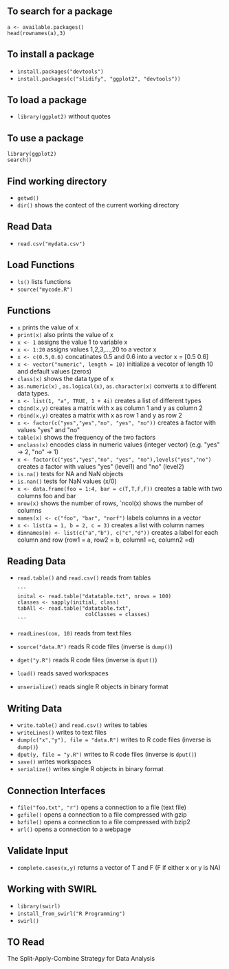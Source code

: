 ## To search for a package
  ```
  a <- available.packages()
  head(rownames(a),3)
  ```

## To install a package
*  `install.packages("devtools")`
*  `install.packages(c("slidify", "ggplot2", "devtools"))`
  
## To load a package
*  `library(ggplot2)` without quotes

## To use a package
  ```
  library(ggplot2)
  search()
  ```
  
## Find working directory
* `getwd()`
* `dir()` shows the contect of the current working directory

## Read Data
* `read.csv("mydata.csv")`

## Load Functions
* `ls()` lists functions
* `source("mycode.R")`

## Functions
* `x` prints the value of x
* `print(x)` also prints the value of x
* `x <- 1` assigns the value 1 to variable x
* `x <- 1:20` assigns values 1,2,3,...,20 to a vector x
* `x <- c(0.5,0.6)` concatinates 0.5 and 0.6 into a vector x = [0.5 0.6]
* `x <- vector("numeric", length = 10)` initialize a vecotor of length 10 and default values (zeros)
* `class(x)` shows the data type of x
* `as.numeric(x)` , `as.logical(x)`, `as.character(x)` converts x to different data types.
* `x <- list(1, "a", TRUE, 1 + 4i)` creates a list of different types
* `cbind(x,y)` creates a matrix with x as column 1 and y as column 2
* `rbind(x,y)` creates a matrix with x as row 1 and y as row 2
* `x <- factor(c("yes","yes","no", "yes", "no"))` creates a factor with values "yes" and "no"
* `table(x)` shows the frequency of the two factors
* `unclass(x)` encodes class in numeric values (integer vector) (e.g. "yes" -> 2, "no" -> 1)
* `x <- factor(c("yes","yes","no", "yes", "no"),levels("yes","no")` creates a factor with values "yes" (level1) and "no" (level2)
* `is.na()` tests for NA and NaN objects
* `is.nan()` tests for NaN values (x/0)
* `x <- data.frame(foo = 1:4, bar = c(T,T,F,F))` creates a table with two columns foo and bar
* `nrow(x)` shows the number of rows, `ncol(x) shows the number of columns
* `names(x) <- c("foo", "bar", "norf")` labels columns in a vector
* `x <- list(a = 1, b = 2, c = 3)` creates a list with column names
* `dimnames(m) <- list(c("a","b"), c("c","d"))` creates a label for each column and row (row1 = a, row2 = b, column1 =c, column2 =d)

## Reading Data
* `read.table()` and `read.csv()` reads from tables
    
      ```
      inital <- read.table("datatable.txt", nrows = 100)
      classes <- sapply(initial, class)
      tabAll <- read.table("datatable.txt",
                            colClasses = classes)
      ```
* `readLines(con, 10)` reads from text files
* `source("data.R")` reads R code files (inverse is `dump()`)
* `dget("y.R")` reads R code files (inverse is `dput()`)
* `load()` reads saved workspaces
* `unserialize()` reads single R objects in binary format

## Writing Data
* `write.table()` and `read.csv()` writes to tables
* `writeLines()` writes to text files
* `dump(c("x","y"), file = "data.R")` writes to R code files (inverse is `dump()`)
* `dput(y, file = "y.R")` writes to  R code files (inverse is `dput()`)
* `save()` writes workspaces
* `serialize()` writes single R objects in binary format

## Connection Interfaces
* `file("foo.txt", "r")` opens a connection to a file (text file)
* `gzfile()` opens a connection to a file compressed with gzip
* `bzfile()` opens a connection to a file compressed with bzip2
* `url()` opens a connection to a webpage

## Validate Input
* `complete.cases(x,y)` returns a vector of T and F (F if either x or y is NA)

## Working with SWIRL
* `library(swirl)`
* `install_from_swirl("R Programming")`
* `swirl()`

## TO Read
The Split-Apply-Combine Strategy for Data Analysis
